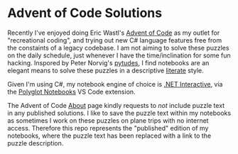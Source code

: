 # Advent of Code Solutions

Recently I've enjoyed doing Eric Wastl's [Advent of Code](https://adventofcode.com) as my outlet for "recreational coding", and trying out new C# language features free from the constaints of a legacy codebase. I am not aiming to solve these puzzles on the daily schedule, just whenever I have the time/inclination for some fun hacking. Inspored by Peter Norvig's [pytudes](https://github.com/norvig/pytudes), I find notebooks are an elegant means to solve these puzzles in a descriptive [literate](https://en.wikipedia.org/wiki/Literate_programming) style. 

Given I'm using C#, my notebook engine of choice is [.NET Interactive](https://github.com/dotnet/interactive), via the [Polyglot Notebooks](https://marketplace.visualstudio.com/items?itemName=ms-dotnettools.dotnet-interactive-vscode) VS Code extension.

The Advent of Code [About](https://adventofcode.com/2024/about) page kindly requests to _not_ include puzzle text in any published solutions. I like to save the puzzle text within my notebooks as sometimes I work on these puzzles on plane trips with no internet access. Therefore this repo represents the "published" edition of my notebooks, where the puzzle text has been replaced with a link to the puzzle description.
